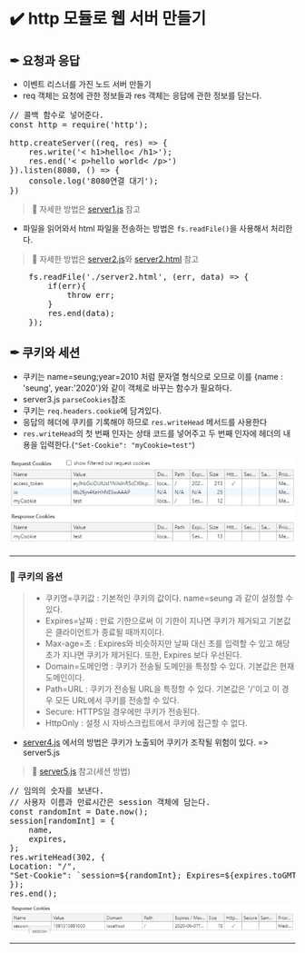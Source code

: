 # ✔️ http 모듈로 웹 서버 만들기
## ✒ 요청과 응답
- 이벤트 리스너를 가진 노드 서버 만들기
- req 객체는 요청에 관한 정보들과 res 객체는 응답에 관한 정보를 담는다.
<pre>
// 콜백 함수로 넣어준다.
const http = require('http');

http.createServer((req, res) => {
    res.write('< h1>hello< /h1>');
    res.end('< p>hello world< /p>')
}).listen(8080, () => {
    console.log('8080연결 대기');
})
</pre>
> 📌 자세한 방법은 [server1.js](https://github.com/saseungmin/Node.js-tutorial/blob/master/http%20%EB%AA%A8%EB%93%88%EB%A1%9C%20%EC%9B%B9%20%EC%84%9C%EB%B2%84%20%EB%A7%8C%EB%93%A4%EA%B8%B0/%EC%9A%94%EC%B2%AD%EA%B3%BC%20%EC%9D%91%EB%8B%B5/server1.js)  참고
- 파일을 읽어와서 html 파일을 전송하는 방법은 `fs.readFile()`을 사용해서 처리한다.
> 📌 자세한 방법은 [server2.js](https://github.com/saseungmin/Node.js-tutorial/blob/master/http%20%EB%AA%A8%EB%93%88%EB%A1%9C%20%EC%9B%B9%20%EC%84%9C%EB%B2%84%20%EB%A7%8C%EB%93%A4%EA%B8%B0/%EC%9A%94%EC%B2%AD%EA%B3%BC%20%EC%9D%91%EB%8B%B5/server2.js)와 [server2.html](https://github.com/saseungmin/Node.js-tutorial/blob/master/http%20%EB%AA%A8%EB%93%88%EB%A1%9C%20%EC%9B%B9%20%EC%84%9C%EB%B2%84%20%EB%A7%8C%EB%93%A4%EA%B8%B0/%EC%9A%94%EC%B2%AD%EA%B3%BC%20%EC%9D%91%EB%8B%B5/server2.html) 참고
<pre>
    fs.readFile('./server2.html', (err, data) => {
        if(err){
            throw err;
        }
        res.end(data);
    });
</pre>

## ✒ 쿠키와 세션
- 쿠키는 name=seung;year=2010 처럼 문자열 형식으로 오므로 이를  {name : 'seung', year:'2020'}와 같이 객체로 바꾸는 함수가 필요하다.
- server3.js `parseCookies`참조
- 쿠키는 `req.headers.cookie`에 담겨있다.
- 응답의 헤더에 쿠키를 기록해야 하므로 `res.writeHead` 메서드를 사용한다
- `res.writeHead`의 첫 번째 인자는 상태 코드를 넣어주고 두 번째 인자에 헤더의 내용을 입력한다.(`"Set-Cookie": "myCookie=test"`)

![쿠키](./img/1.PNG)

<hr>

### 🔶 쿠키의 옵션
> - 쿠키명=쿠키값 : 기본적인 쿠키의 값이다. name=seung 과 같이 설정할 수 있다.
> - Expires=날짜 : 만료 기한으로써 이 기한이 지나면 쿠키가 제거되고 기본값은 클라이언트가 종료될 때까지이다.
> - Max-age=초 : Expires와 비슷하지만 날짜 대신 초를 입력할 수 있고 해당 초가 지나면 쿠키가 제거된다. 또한, Expires 보다 우선된다.
> - Domain=도메인명 : 쿠키가 전송될 도메인을 특정할 수 있다. 기본값은 현재 도메인이다.
> - Path=URL : 쿠키가 전송될 URL을 특정항 수 있다. 기본값은 '/'이고 이 경우 모든 URL에서 쿠키를 전송할 수 있다.
> - Secure: HTTPS일 경우에만 쿠키가 전송된다.
> - HttpOnly : 설정 시 자바스크립트에서 쿠키에 접근할 수 없다.

- [server4.js](https://github.com/saseungmin/Node.js-tutorial/blob/master/http%20%EB%AA%A8%EB%93%88%EB%A1%9C%20%EC%9B%B9%20%EC%84%9C%EB%B2%84%20%EB%A7%8C%EB%93%A4%EA%B8%B0/%EC%BF%A0%ED%82%A4%EC%99%80%20%EC%84%B8%EC%85%98/server4.js) 에서의 방법은 쿠키가 노출되어 쿠키가 조작될 위험이 있다. => server5.js
> 📌 [server5.js](https://github.com/saseungmin/Node.js-tutorial/blob/master/http%20%EB%AA%A8%EB%93%88%EB%A1%9C%20%EC%9B%B9%20%EC%84%9C%EB%B2%84%20%EB%A7%8C%EB%93%A4%EA%B8%B0/%EC%BF%A0%ED%82%A4%EC%99%80%20%EC%84%B8%EC%85%98/server5.js) 참고(세션 방법)
<pre>
// 임의의 숫자를 보낸다.
// 사용자 이름과 만료시간은 session 객체에 담는다.
const randomInt = Date.now();
session[randomInt] = {
    name,
    expires,
};
res.writeHead(302, {
Location: "/",
"Set-Cookie": `session=${randomInt}; Expires=${expires.toGMTString()}; HttpOnly; Path=/`,
});
res.end();
</pre>

![session](./img/2.PNG)

<hr>

